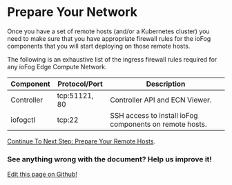 # Prepare Your Network

Once you have a set of remote hosts (and/or a Kubernetes cluster) you need to make sure that you have appropriate firewall rules for the ioFog components that you will start deploying on those remote hosts.

The following is an exhaustive list of the ingress firewall rules required for any ioFog Edge Compute Network.

| Component  | Protocol/Port | Description                                             |
| ---------- | ------------- | ------------------------------------------------------- |
| Controller | tcp:51121, 80 | Controller API and ECN Viewer.                          |
| iofogctl   | tcp:22        | SSH access to install ioFog components on remote hosts. |

[Continue To Next Step: Prepare Your Remote Hosts](prepare-your-remote-hosts.html).

<aside class="notifications contribute">
  <h3><img src="/images/icos/ico-github.svg" alt="">See anything wrong with the document? Help us improve it!</h3>
  <a href="https://github.com/eclipse-iofog/iofog.org/edit/develop/content/docs/2.0.0/platform-deployment/kubernetes-prepare-network.md"
    target="_blank">
    <p>Edit this page on Github!</p>
  </a>
</aside>
